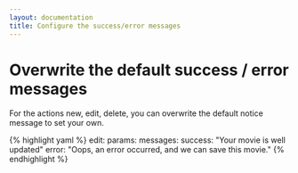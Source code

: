 ```yaml
---
layout: documentation
title: Configure the success/error messages
---
```


# Overwrite the default success / error messages

For the actions new, edit, delete, you can overwrite the default notice message to set your own.

{% highlight yaml %}
edit:
  params:
    messages:
      success: "Your movie is well updated"
      error: "Oops, an error occurred, and we can save this movie."
{% endhighlight %}